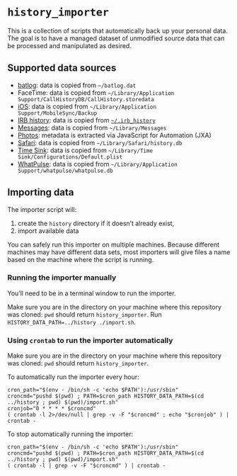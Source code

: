 # `history_importer`

This is a collection of scripts that automatically back up your personal data. The goal is to have a managed dataset of unmodified source data that can be processed and manipulated as desired.

## Supported data sources

* [batlog](https://github.com/jradavenport/batlog): data is copied from `~/batlog.dat`
* FaceTime: data is copied from `~/Library/Application Support/CallHistoryDB/CallHistory.storedata`
* [iOS](https://www.theiphonewiki.com/wiki/ITunes_Backup): data is copied from `~/Library/Application Support/MobileSync/Backup`
* [IRB history](http://ruby-doc.org/stdlib-2.4.0/libdoc/irb/rdoc/IRB.html#module-IRB-label-History): data is copied from [`~/.irb_history`](https://github.com/stilist/dotfiles/blob/master/ruby/.irbrc)
* [Messages](https://support.apple.com/explore/messages): data is copied from `~/Library/Messages`
* [Photos](https://www.apple.com/macos/photos/): metadata is extracted via JavaScript for Automation (JXA)
* [Safari](https://www.apple.com/safari/): data is copied from `~/Library/Safari/history.db`
* [Time Sink](http://manytricks.com/timesink/): data is copied from `~/Library/Time Sink/Configurations/Default.plist`
* [WhatPulse](https://whatpulse.org): data is copied from `~/Library/Application Support/whatpulse/whatpulse.db`

## Importing data

The importer script will:

1. create the `history` directory if it doesn’t already exist,
2. import available data

You can safely run this importer on multiple machines. Because different machines may have different data sets, most importers will give files a name based on the machine where the script is running.

### Running the importer manually

You’ll need to be in a terminal window to run the importer.

Make sure you are in the directory on your machine where this repository was cloned: `pwd` should return `history_importer`. Run `HISTORY_DATA_PATH=../history ./import.sh`.

### Using `crontab` to run the importer automatically

Make sure you are in the directory on your machine where this repository was cloned: `pwd` should return `history_importer`.

To automatically run the importer every hour:

```shell
cron_path="$(env - /bin/sh -c 'echo $PATH'):/usr/sbin"
croncmd="pushd $(pwd) ; PATH=$cron_path HISTORY_DATA_PATH=$(cd ../history ; pwd) $(pwd)/import.sh"
cronjob="0 * * * * $croncmd"
( crontab -l 2>/dev/null | grep -v -F "$croncmd" ; echo "$cronjob" ) | crontab -
```

To stop automatically running the importer:

```shell
cron_path="$(env - /bin/sh -c 'echo $PATH'):/usr/sbin"
croncmd="pushd $(pwd) ; PATH=$cron_path HISTORY_DATA_PATH=$(cd ../history ; pwd) $(pwd)/import.sh"
( crontab -l | grep -v -F "$croncmd" ) | crontab -
```
